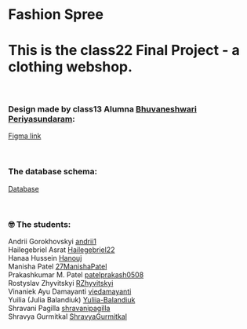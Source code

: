 # Fashion Spree

# This is the class22 Final Project - a clothing webshop. 

<br/>

### Design made by class13 Alumna [Bhuvaneshwari Periyasundaram](https://github.com/Bhuvaneshwari29):<br/>
[Figma link](https://www.figma.com/file/DZAlXS9NVIM14ZqlrTMoj6/Fashion-Webshop-HYF(Copy)?node-id=73%3A1044&t=qjKQUGiEc3KZNAts-1)

<br/>

### The database schema: <br/> 
[Database](https://dbdiagram.io/d/6373f8dfc9abfc611172e9be)

<br/>

### 🤓 The students:<br/>
Andrii Gorokhovskyi	[andrii1](https://github.com/andrii1)<br/>
Hailegebriel Asrat	[Hailegebriel22](https://github.com/Hailegebriel22)<br/>
Hanaa Hussein 	[Hanouj](https://github.com/Hanouj)<br/>
Manisha Patel	[27ManishaPatel](https://github.com/27ManishaPatel)<br/>
Prakashkumar M. Patel	[patelprakash0508](https://github.com/patel-prakashkumar)<br/>
Rostyslav Zhyvitskyi	[RZhyvitskyi](https://github.com/RZhyvitskyi)<br/>
Vinaniek Ayu Damayanti	[viedamayanti](https://github.com/viedamayanti)<br/>
Yuilia (Julia Balandiuk)	[Yuliia-Balandiuk](https://github.com/Yuliia-Balandiuk)<br/>
Shravani Pagilla	[shravanipagilla](https://github.com/shravanipagilla)<br/>
Shravya Gurmitkal	[ShravyaGurmitkal](ShravyaGurmitkal)<br/>




